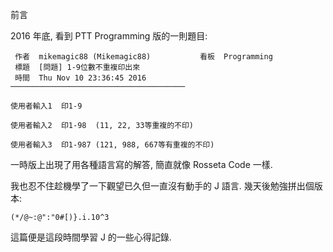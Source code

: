 前言

2016 年底, 看到 PTT Programming 版的一則題目:

     作者  mikemagic88 (Mikemagic88)           看板  Programming
     標題  [問題] 1-9位數不重複印出來
     時間  Thu Nov 10 23:36:45 2016
    ───────────────────────────────────────

    使用者輸入1  印1-9

    使用者輸入2  印1-98  (11, 22, 33等重複的不印)

    使用者輸入3  印1-987 (121, 988, 667等有重複的不印)

一時版上出現了用各種語言寫的解答, 簡直就像 Rosseta Code 一樣.

我也忍不住趁機學了一下觀望已久但一直沒有動手的 J 語言. 幾天後勉強拼出個版本:

    (*/@~:@":"0#[)}.i.10^3
    
這篇便是這段時間學習 J 的一些心得記錄.
